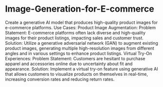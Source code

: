 # Image-Generation-for-E-commerce
Create a generative AI model that produces high-quality product images for e-commerce platforms.
Use Cases:
Product Image Augmentation:
Problem Statement: E-commerce platforms often lack diverse and high-quality images for their product listings, impacting sales and customer trust.
Solution: Utilize a generative adversarial network (GAN) to augment existing product images, generating multiple high-resolution images from different angles and in various settings to enhance product listings.
Virtual Try-On Experiences:
Problem Statement: Customers are hesitant to purchase apparel and accessories online due to uncertainty about fit and appearance.
Solution: Implement a virtual try-on feature using generative AI that allows customers to visualize products on themselves in real-time, increasing conversion rates and reducing return rates.

